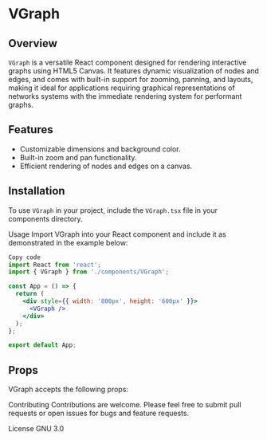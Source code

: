 # VGraph

## Overview

`VGraph` is a versatile React component designed for rendering interactive graphs using HTML5 Canvas. It features dynamic visualization of nodes and edges, and comes with built-in support for zooming, panning, and layouts, making it ideal for applications requiring graphical representations of networks systems with the immediate rendering system for performant graphs.

## Features

- Customizable dimensions and background color.
- Built-in zoom and pan functionality.
- Efficient rendering of nodes and edges on a canvas.

## Installation

To use `VGraph` in your project, include the `VGraph.tsx` file in your components directory.

Usage
Import VGraph into your React component and include it as demonstrated in the example below:

```jsx
Copy code
import React from 'react';
import { VGraph } from './components/VGraph';

const App = () => {
  return (
    <div style={{ width: '800px', height: '600px' }}>
      <VGraph />
    </div>
  );
};

export default App;

```

## Props

VGraph accepts the following props:

Contributing
Contributions are welcome. Please feel free to submit pull requests or open issues for bugs and feature requests.

License
GNU 3.0
